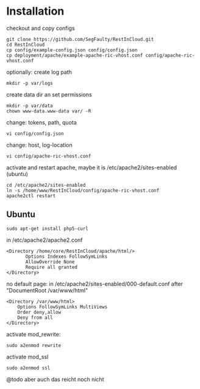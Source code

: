 # Installation

checkout and copy configs

    git clone https://github.com/SegFaulty/RestInCloud.git
    cd RestInCloud
    cp config/example-config.json config/config.json
    cp deployment/apache/example-apache-ric-vhost.conf config/apache-ric-vhost.conf

optionally: create log path

	mkdir -p var/logs

create data dir an set permissions

	mkdir -p var/data
	chown www-data.www-data var/ -R


change: tokens, path, quota

    vi config/config.json

change: host, log-location

	vi config/apache-ric-vhost.conf

activate and restart apache, maybe it is /etc/apache2/sites-enabled (ubuntu)

    cd /etc/apache2/sites-enabled
    ln -s /home/www/RestInCloud/config/apache-ric-vhost.conf
    apache2ctl restart



## Ubuntu

    sudo apt-get install php5-curl

in /etc/apache2/apache2.conf

	<Directory /home/core/RestInCloud/apache/html/>
		   Options Indexes FollowSymLinks
		   AllowOverride None
		   Require all granted
	</Directory>

no default page: in /etc/apache2/sites-enabled/000-default.conf after "DocumentRoot /var/www/html"

    <Directory /var/www/html>
        Options FollowSymLinks MultiViews
        Order deny,allow
        Deny from all
    </Directory>

activate mod_rewrite:

	sudo a2enmod rewrite
	
activate mod_ssl

	sudo a2enmod ssl

@todo aber auch das reicht noch nicht